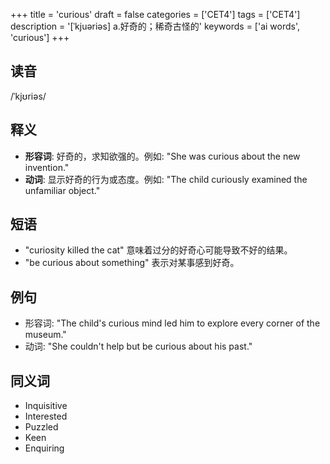 +++
title = 'curious'
draft = false
categories = ['CET4']
tags = ['CET4']
description = '[ˈkjuəriəs] a.好奇的；稀奇古怪的'
keywords = ['ai words', 'curious']
+++

## 读音
/ˈkjʊriəs/

## 释义
- **形容词**: 好奇的，求知欲强的。例如: "She was curious about the new invention."
- **动词**: 显示好奇的行为或态度。例如: "The child curiously examined the unfamiliar object."

## 短语
- "curiosity killed the cat" 意味着过分的好奇心可能导致不好的结果。
- "be curious about something" 表示对某事感到好奇。

## 例句
- 形容词: "The child's curious mind led him to explore every corner of the museum."
- 动词: "She couldn't help but be curious about his past."

## 同义词
- Inquisitive
- Interested
- Puzzled
- Keen
- Enquiring
